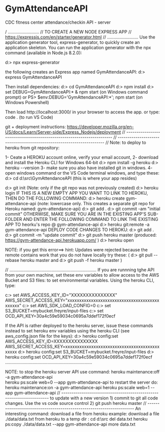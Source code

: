 # GymAttendanceAPI
CDC fitness center attendance/checkin API - server

/ .........................
// TO CREATE A NEW NODE EXPRESS APP
// https://expressjs.com/en/starter/generator.html
// .........................
 Use the application generator tool, express-generator, to quickly create an application skeleton.
 You can run the application generator with the npx command (available in Node.js 8.2.0):

  d:> npx express-generator
  
 the following creates an Express app named GymAttendanceAPI:
  d:> express GymAttendanceAPI

 Then install dependencies:
  d:> cd GymAttendanceAPI
  d:> npm install
  d:> set DEBUG=GymAttendanceAPI:* & npm start  (on Windows command prompt)
 or
  PS> $env:DEBUG='GymAttendanceAPI:*'; npm start    (on Windows Powershell)

  Then load http://localhost:3000/ in your browser to access the app.
  or type:  code .   (to run VS Code)

 git + deployment instructions: https://developer.mozilla.org/en-US/docs/Learn/Server-side/Express_Nodejs/deployment
// -----------------------------------------------------------------------
// -----------------------------------------------------------------------
//  Note:  to deploy to heroku from git repository:

  1- Ceate a HEROKU account online, verify your email account, 
  2- download and install the Heroku CLI for Windows 64-bit 
       d:> npm install -g heroku
       d:> heroku --version
  3- make sure you also have installed git in windows.
  4- open windows command or the VS Code terminal windows, and type these:
  d:> cd d:\src\GymAttendanceAPI  (this is where your app resides)

  d:> git init (Note: only if the git repo was not previously created)
  d:> heroku login 
 IF THIS IS A NEW EMPTY APP YOU WANT TO LINK TO HEROKU, THEN DO THE FOLLOWING COMMAND:
       d:> heroku create gym-attendance-api   (note: lowercase only. This creates a separate git repo for Heroku named: gym-attendance-api)
       d:> git add .
       d:> git commit -am "initial commit"
 OTHERWISE, MAKE SURE YOU ARE IN THE EXISTING APP'S SUB-FOLDER AND ENTER THE FOLLOWING COMMAND TO LINK THE EXISTING APP TO heorku's repo @ gym-attendance-api
    d:> heroku git:remote -a gym-attendance-api
 DEPLOY CODE CHANGES TO HEROKU:
  d:> git add .
  d:> git commit -m "update commit"
  d:> git push heroku master     (produced: https://gym-attendance-api.herokuapp.com/ )
  d:> heroku open  

 NOTE: if you get this error==>  hint: Updates were rejected because the remote contains work that you do not have locally
       try these: ( d:> git pull --rebase heroku master   and   d:> git push -f heroku master ) 

// ......................................................................
 If you are runnning tghe API from your own machine, set these env variables to allow access to the AWS Bucket and S3 files:
 to set environmental variables.  Using the heroku CLI, type:

  c:> set AWS_ACCESS_KEY_ID="XXXXXXXXXXXXXXX" AWS_SECRET_ACCESS_KEY="xxxxxxxxxxxxxxxxxxxxxxxxxxxxxxxxxxxxxxxxxxxxx"
  c:> set AWS_SDK_LOAD_CONFIG=0
  c:> set S3_BUCKET=mybucket.freyre/input-files
  c:> set OCD_API_KEY=30a4c59e59034c0695a7ddef172f0ecf

 If the API is rather deployed to the heroku server, issue these commands instead to set heroku env variables using the heroku CLI (see aws_config.json file for the keys):
  d:> heroku config:set AWS_ACCESS_KEY_ID=XXXXXXXXXXXXXXX AWS_SECRET_ACCESS_KEY=xxxxxxxxxxxxxxxxxxxxxxxxxxxxxxxxxxxxxxxxxxxxx
  d:> heroku config:set S3_BUCKET=mybucket.freyre/input-files
  d:> heroku config:set OCD_API_KEY=30a4c59e59034c0695a7ddef172f0ecf
 ......................................................................


  NOTE: to stop the heroku server API use command:
   heroku maintenance:off -a gym-attendance-api       
   heroku ps:scale web=0 --app gym-attendance-api 
  to restart the server do:
   heroku maintenance:on -a gym-attendance-api 
   heroku ps:scale web=1 --app gym-attendance-api 
// -----------------------------------------------------------------------
  to update with a new version 
    1) commit to git all code changes.  Use the vs code source control
    2) git push heroku master 
// -----------------------------------------------------------------------
  An interesting command: download a file from heroku 
    example: download a file ./data/data.txt from heroku to a temp dir :
    cd d:\src
    del data.txt
    heroku ps:copy ./data/data.txt --app gym-attendance-api
    more data.txt  

